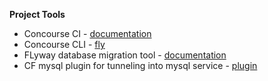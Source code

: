 **Project Tools**
- Concourse CI - [documentation](https://concourse-ci.org/)
- Concourse CLI - [fly](https://github.com/concourse/fly)
- FLyway database migration tool - [documentation](https://flywaydb.org/)
- CF mysql plugin for tunneling into mysql service - [plugin](https://github.com/andreasf/cf-mysql-plugin)